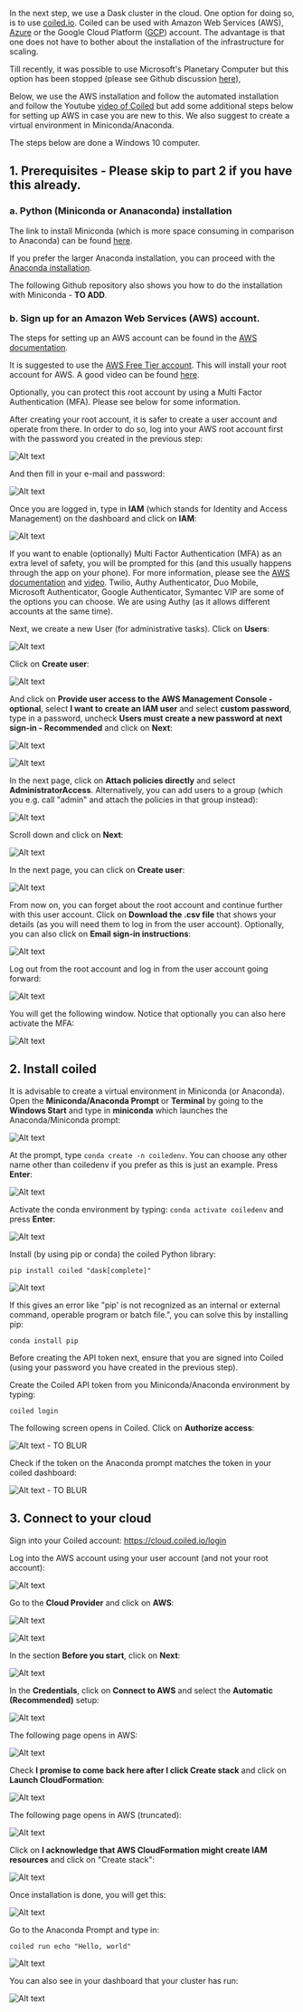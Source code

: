 In the next step, we use a Dask cluster in the cloud. One option for doing so, is to use [coiled.io](https://www.coiled.io/). 
Coiled can be used with Amazon Web Services (AWS), [Azure](https://docs.coiled.io/user_guide/setup/azure/cli.html) or the Google Cloud Platform ([GCP](https://docs.coiled.io/user_guide/setup/gcp/cli.html)) account. The advantage is that one does not have to bother about the installation of the infrastructure for scaling. 

Till recently, it was possible to use Microsoft's Planetary Computer but this option has been stopped (please see Github discussion [here](https://github.com/microsoft/PlanetaryComputer/discussions/347)),

Below, we use the AWS installation and follow the automated installation and follow the Youtube [video of Coiled](https://www.youtube.com/watch?v=d6XouzFP_AY) but add some additional steps below for setting up AWS in case you are new to this.  We also suggest to create a virtual environment in Miniconda/Anaconda. 

The steps below are done a Windows 10 computer. 

## 1. Prerequisites - Please skip to part 2 if you have this already. 

### a. Python (Miniconda or Ananaconda) installation

The link to install Miniconda (which is more space consuming in comparison to Anaconda) can be found [here](https://docs.anaconda.com/miniconda/miniconda-other-installer-links/). 

If you prefer the larger Anaconda installation, you can proceed with the [Anaconda installation](https://www.anaconda.com/download).

The following Github repository also shows you how to do the installation with Miniconda - **TO ADD**. 

### b. Sign up for an Amazon Web Services (AWS) account. 

The steps for setting up an AWS account can be found in the [AWS documentation](https://docs.aws.amazon.com/SetUp/latest/UserGuide/setup-AWSsignup.html).

It is suggested to use the [AWS Free Tier account](https://aws.amazon.com/free/). This will install your root account for AWS. A good video can be found [here](https://www.youtube.com/watch?v=CjKhQoYeR4Q). 

Optionally, you can protect this root account by using a Multi Factor Authentication (MFA). Please see below for some information.  

After creating your root account, it is safer to create a user account and operate from there. In order to do so, log into your AWS root account first with the password you created in the previous step:

![Alt text](../images/aws_1.png)

And then fill in your e-mail and password:

![Alt text](../images/aws_2.PNG)

Once you are logged in, type in **IAM** (which stands for Identity and Access Management) on the dashboard and click on **IAM**:

![Alt text](../images/aws_3.png)

If you want to enable (optionally) Multi Factor Authentication (MFA) as an extra level of safety, you will be prompted for this (and this usually happens through the app on your phone). For more information, please see the [AWS documentation](https://aws.amazon.com/iam/features/mfa/) and [video](https://www.youtube.com/watch?v=e6A7z7FqQDE). 	Twilio, Authy Authenticator, Duo Mobile, Microsoft Authenticator, Google Authenticator, Symantec VIP are some of the options you can choose. We are using Authy (as it allows different accounts at the same time).

Next, we create a new User (for administrative tasks). Click on **Users**:

![Alt text](../images/aws_4.png)

Click on **Create user**:

![Alt text](../images/aws_5.png)

And click on **Provide user access to the AWS Management Console - optional**, select **I want to create an IAM user** and select **custom password**, type in a password, uncheck **Users must create a new password at next sign-in - Recommended** and click on **Next**:

![Alt text](../images/aws_6.png)

![Alt text](../images/aws_7.png)

In the next page, click on **Attach policies directly** and select **AdministratorAccess**. Alternatively, you can add users to a group (which you e.g. call "admin" and attach the policies in that group instead): 

![Alt text](../images/aws_8.png)

Scroll down and click on **Next**:

![Alt text](../images/aws_9.png)

In the next page, you can click on **Create user**:

![Alt text](../images/aws_10.png)

From now on, you can forget about the root account and continue further with this user account. Click on **Download the .csv file** that shows your details (as you will need them to log in from the user account). Optionally, you can also click on **Email sign-in instructions**:

![Alt text](../images/aws_11.PNG) 

Log out from the root account and log in from the user account going forward:

![Alt text](../images/aws_12.png) 

You will get the following window. Notice that optionally you can also here activate the MFA:

![Alt text](../images/aws_13.PNG)


## 2. Install coiled 

It is advisable to create a virtual environment in Miniconda (or Anaconda). Open the **Miniconda/Anaconda Prompt** or **Terminal** by going to the **Windows Start** and type in **miniconda** which launches the Anaconda/Miniconda prompt: 

![Alt text](../images/coiled_1.png)

At the prompt, type `conda create -n coiledenv`. You can choose any other name other than coiledenv if you prefer as this is just an example. Press **Enter**:

![Alt text](../images/coiled_2.PNG)

Activate the conda environment by typing: `conda activate coiledenv` and press **Enter**:

![Alt text](../images/coiled_3.PNG)

Install (by using pip or conda) the coiled Python library:
```
pip install coiled "dask[complete]"
```
![Alt text](../images/coiled_4.PNG)

If this gives an error like "pip' is not recognized as an internal or external command,
operable program or batch file.", you can solve this by installing pip:

```
conda install pip
```

Before creating the API token next, ensure that you are signed into Coiled (using your password you have created in the previous step).

Create the Coiled API token from you Miniconda/Anaconda environment by typing:

```
coiled login
```
The following screen opens in Coiled. Click on **Authorize access**:

![Alt text](../images/coiled_5.PNG) - TO BLUR

Check if the token on the Anaconda prompt matches the token in your coiled dashboard:

![Alt text](../images/coiled_6.PNG) - TO BLUR


## 3. Connect to your cloud

Sign into your Coiled account: https://cloud.coiled.io/login 

Log into the AWS account using your user account (and not your root account):

![Alt text](../images/aws_12.png) 

Go to the **Cloud Provider** and click on **AWS**:

![Alt text](../images/coiled_7_a.png)

![Alt text](../images/coiled_7.PNG)

In the section **Before you start**, click on **Next**:

![Alt text](../images/coiled_8.PNG) 

In the **Credentials**, click on **Connect to AWS** and select the **Automatic (Recommended)** setup:

![Alt text](../images/coiled_9.PNG) 

The following page opens in AWS:

![Alt text](../images/coiled_10.png) 

Check **I promise to come back here after I click Create stack** and click on **Launch CloudFormation**:

![Alt text](../images/coiled_11.png) 

The following page opens in AWS (truncated):

![Alt text](../images/coiled_12.PNG) 

Click on **I acknowledge that AWS CloudFormation might create IAM resources** and click on "Create stack":

![Alt text](../images/coiled_13.png) 

Once installation is done, you will get this:

![Alt text](../images/coiled_15.PNG) 

Go to the Anaconda Prompt and type in:
```
coiled run echo "Hello, world"
```
![Alt text](../images/coiled_16.PNG)

You can also see in your dashboard that your cluster has run:

![Alt text](../images/coiled_17.PNG)



















   
